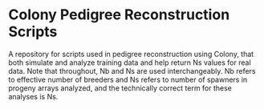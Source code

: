 # Colony Pedigree Reconstruction Scripts

A repository for scripts used in pedigree reconstruction using Colony, that both simulate and analyze training data and help return Ns values for real data.
  Note that throughout, Nb and Ns are used interchangeably. Nb refers to effective number of breeders and Ns refers to number of spawners in progeny arrays analyzed, and the technically correct term for these analyses is Ns. 

